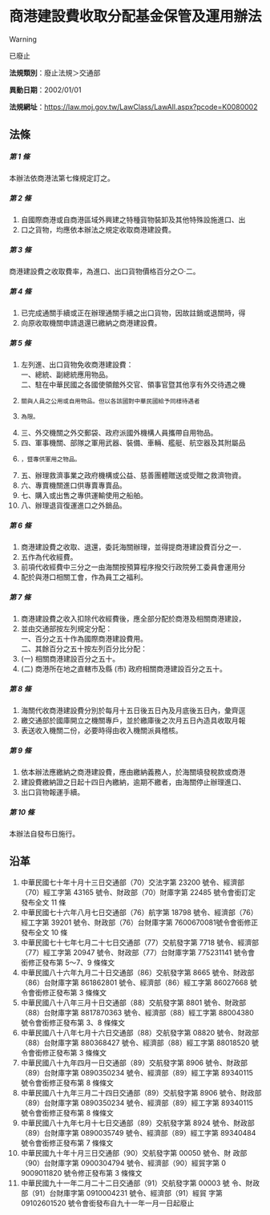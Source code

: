 # 商港建設費收取分配基金保管及運用辦法


> [!WARNING]
> 已廢止


**法規類別**：廢止法規＞交通部

**異動日期**：2002/01/01  

**法規網址**：https://law.moj.gov.tw/LawClass/LawAll.aspx?pcode=K0080002



## 法條
##### 第 1 條
本辦法依商港法第七條規定訂之。

##### 第 2 條
1. 自國際商港或自商港區域外興建之特種貨物裝卸及其他特殊設施進口、出
1. 口之貨物，均應依本辦法之規定收取商港建設費。

##### 第 3 條
商港建設費之收取費率，為進口、出口貨物價格百分之○‧二。

##### 第 4 條
1. 已完成通關手續或正在辦理通關手續之出口貨物，因故註銷或退關時，得
1. 向原收取機關申請退還已繳納之商港建設費。

##### 第 5 條
1. 左列進、出口貨物免收商港建設費：  
一、總統、副總統應用物品。  
二、駐在中華民國之各國使領館外交官、領事官暨其他享有外交待遇之機
1.     關與人員之公用或自用物品。但以各該國對中華民國給予同樣待遇者
1.     為限。
1. 三、外交機關之外交郵袋、政府派國外機構人員攜帶自用物品。
1. 四、軍事機關、部隊之軍用武器、裝備、車輛、艦艇、航空器及其附屬品
1.     ，暨專供軍用之物品。
1. 五、辦理救濟事業之政府機構或公益、慈善團體贈送或受贈之救濟物資。
1. 六、專賣機關進口供專賣專賣品。
1. 七、購入或出售之專供運輸使用之船舶。
1. 八、辦理退貨復運進口之外銷品。

##### 第 6 條
1. 商港建設費之收取、退還，委託海關辦理，並得提商港建設費百分之一．
1. 五作為代收經費。
1. 前項代收經費中三分之一由海關按預算程序撥交行政院勞工委員會運用分
1. 配於與港口相關工會，作為員工之福利。

##### 第 7 條
1. 商港建設費之收入扣除代收經費後，應全部分配於商港及相關商港建設，
1. 並由交通部按左列規定分配：  
一、百分之五十作為國際商港建設費用。  
二、其餘百分之五十按左列百分比分配：
1.  (一) 相關商港建設百分之五十。
1.  (二) 商港所在地之直轄市及縣 (市) 政府相關商港建設百分之五十。

##### 第 8 條
1. 海關代收商港建設費分別於每月十五日後五日內及月底後五日內，彙齊逕
1. 繳交通部於國庫開立之機關專戶，並於繳庫後之次月五日內造具收取月報
1. 表送收入機關二份，必要時得由收入機關派員稽核。

##### 第 9 條
1. 依本辦法應繳納之商港建設費，應由繳納義務人，於海關填發稅款或商港
1. 建設費繳納證之日起十四日內繳納，逾期不繳者，由海關停止辦理進口、
1. 出口貨物報運手續。

##### 第 10 條
本辦法自發布日施行。

## 沿革
1. 中華民國七十年十月十三日交通部（70）交法字第 23200  號令、經濟部（70）經工字第 43165  號令、財政部（70）財庫字第 22485  號令會銜訂定發布全文 11 條
1. 中華民國七十六年八月七日交通部（76）航字第 18798  號令、經濟部（76）經工字第 39201  號令、財政部（76）台財庫字第 7600670081號令會銜修正發布全文 10 條
1. 中華民國七十七年七月二十七日交通部（77）交航發字第 7718 號令、經濟部（77）經工字第 20947  號令、財政部（77）台財庫字第 775231141  號令會銜修正發布第 5～7、9  條條文
1. 中華民國八十六年九月二十日交通部（86）交航發字第 8665 號令、財政部（86）台財庫字第 861862801  號令、經濟部（86）經工字第 86027668 號令會銜修正發布第 3  條條文
1. 中華民國八十八年三月十日交通部（88）交航發字第 8801 號令、財政部（88）台財庫字第 8817870363 號令、經濟部（88）經工字第 88004380 號令會銜修正發布第 3、8 條條文
1. 中華民國八十八年七月十六日交通部（88）交航發字第 08820  號令、財政部（88）台財庫字第 880368427  號令、經濟部（88）經工字第 88018520 號令會銜修正發布第 3  條條文
1. 中華民國八十九年四月一日交通部（89）交航發字第 8906 號令、財政部（89）台財庫字第 0890350234 號令、經濟部（89）經工字第 89340115 號令會銜修正發布第 8  條條文
1. 中華民國八十九年三月二十四日交通部（89）交航發字第 8906 號令、財政部（89）台財庫字第 0890350234 號令、經濟部（89）經工字第 89340115 號令會銜修正發布第 8  條條文
1. 中華民國八十九年七月十七日交通部（89）交航發字第 8924 號令、財政部（89）台財庫字第 0890035749 號令、經濟部（89）經工字第 89340484 號令會銜修正發布第 7  條條文
1.  中華民國九十年十月三日交通部（90）交航發字第 00050  號令、財  政部（90）台財庫字第 0900304794 號令、經濟部（90）經貿字第 0  9009011820  號令修正發布第 3  條條文
1.  中華民國九十一年二月二十二日交通部（91）交航發字第 00003  號  令、財政部（91）台財庫字第 0910004231 號令、經濟部（91）經貿  字第 09102601520  號令會銜發布自九十一年一月一日起廢止
